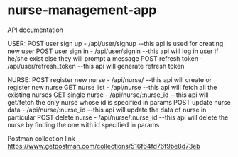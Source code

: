 # nurse-management-app

API documentation

USER:
POST user sign up - /api/user/signup --this api is used for creating new user
POST user sign in - /api/user/signin --this api will log in user if he/she exist else they will prompt a message
POST refresh token - /api/user/refresh_token --this api will generate refresh token

NURSE:
POST register new nurse - /api/nurse/ --this api will create or register new nurse 
GET nurse list - /api/nurse --this api will fetch all the existing nurses
GET single nurse - /api/nurse/:nurse_id --this api will get/fetch the only nurse whose id is specified in params
POST update nurse data - /api/nurse/:nurse_id --this api will update the data of nurse in particular
POST delete nurse - /api/nurse/:nurse_id --this api will delete the nurse by finding the one with id specified in params


Postman collection link
https://www.getpostman.com/collections/516f64fd76f9be8d73eb

